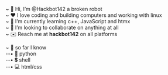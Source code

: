 ~ 🤖 Hi, I’m @Hackbot142 a broken robot  
~ ❤️ I love coding and building computers and working with linux  
~ 📖 I’m currently learning c++, JavaScript and htmx  
~ 💞 I’m looking to collaborate on anything at all  
~ ✉️ Reach me at **hackbot142** on all platforms 

~ 📝 so far I know  
--• 🐍 python  
--• 💲 shell  
--• 💻 html/css  
